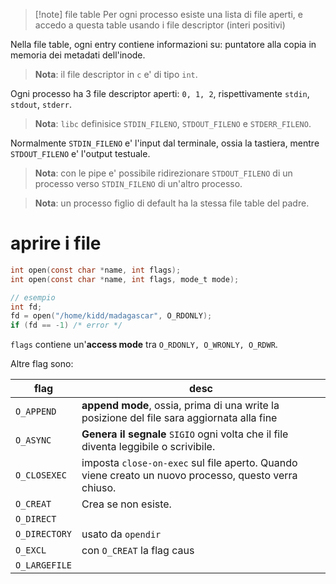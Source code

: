 > [!note] file table
 Per ogni processo esiste una lista di file aperti, e accedo a questa table usando i file descriptor (interi positivi)

Nella file table, ogni entry contiene informazioni su: puntatore alla copia in memoria dei metadati dell'inode.

> **Nota**: il file descriptor in `c` e' di tipo `int`.

Ogni processo ha 3 file descriptor aperti: `0, 1, 2`, rispettivamente `stdin`, `stdout`, `stderr`.

> **Nota**: `libc` definisice `STDIN_FILENO`, `STDOUT_FILENO` e `STDERR_FILENO`.

Normalmente `STDIN_FILENO` e' l'input dal terminale, ossia la tastiera, mentre `STDOUT_FILENO` e' l'output testuale.

> **Nota**: con le pipe e' possibile ridirezionare `STDOUT_FILENO` di un processo verso `STDIN_FILENO` di un'altro processo.

> **Nota**: un processo figlio di default ha la stessa file table del padre.

# aprire i file
```c
int open(const char *name, int flags);
int open(const char *name, int flags, mode_t mode);

// esempio
int fd;
fd = open("/home/kidd/madagascar", O_RDONLY);
if (fd == -1) /* error */
```

`flags` contiene un'**access mode** tra `O_RDONLY, O_WRONLY, O_RDWR`.

Altre flag sono:

| flag          | desc                                                                                                 |
| ------------- | ---------------------------------------------------------------------------------------------------- |
| `O_APPEND`    | **append mode**, ossia, prima di una write la posizione del file sara aggiornata alla fine           |
| `O_ASYNC`     | **Genera il segnale** `SIGIO` ogni volta che il file diventa leggibile o scrivibile.                 |
| `O_CLOSEXEC`  | imposta `close-on-exec` sul file aperto. Quando viene creato un nuovo processo, questo verra chiuso. |
| `O_CREAT`     | Crea se non esiste.                                                                                  |
| `O_DIRECT`    |                                                                                                      |
| `O_DIRECTORY` | usato da `opendir`                                                                                   |
| `O_EXCL`      | con `O_CREAT` la flag caus                                                                           |
| `O_LARGEFILE` |                                                                                                      |
